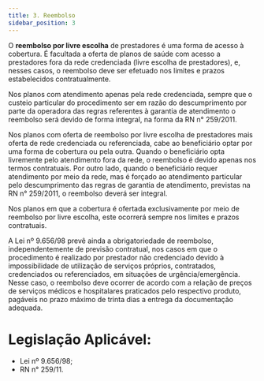 ```yaml
---
title: 3. Reembolso
sidebar_position: 3
---
```


O **reembolso por livre escolha** de prestadores é uma forma de acesso à cobertura. É facultada a oferta
de planos de saúde com acesso a prestadores fora da rede credenciada (livre escolha de prestadores), e,
nesses casos, o reembolso deve ser efetuado nos limites e prazos estabelecidos contratualmente.

Nos planos com atendimento apenas pela rede credenciada, sempre que o custeio particular do procedimento
ser em razão do descumprimento por parte da operadora das regras referentes à garantia de atendimento
o reembolso será devido de forma integral, na forma da RN n° 259/2011.

Nos planos com oferta de reembolso por livre escolha de prestadores mais oferta de rede credenciada ou
referenciada, cabe ao beneficiário optar por uma forma de cobertura ou pela outra. Quando o beneficiário
opta livremente pelo atendimento fora da rede, o reembolso é devido apenas nos termos contratuais. Por
outro lado, quando o beneficiário requer atendimento por meio da rede, mas é forçado ao atendimento
particular pelo descumprimento das regras de garantia de atendimento, previstas na RN n° 259/2011, o
reembolso deverá ser integral.

Nos planos em que a cobertura é ofertada exclusivamente por meio de reembolso por livre escolha, este
ocorrerá sempre nos limites e prazos contratuais.

A Lei nº 9.656/98 prevê ainda a obrigatoriedade de reembolso, independentemente de previsão contratual, nos
casos em que o procedimento é realizado por prestador não credenciado devido à impossibilidade de utilização
de serviços próprios, contratados, credenciados ou referenciados, em situações de urgência/emergência. Nesse
caso, o reembolso deve ocorrer de acordo com a relação de preços de serviços médicos e hospitalares praticados
pelo respectivo produto, pagáveis no prazo máximo de trinta dias a entrega da documentação adequada.

# Legislação Aplicável:
- Lei nº 9.656/98;
- RN n° 259/11.

